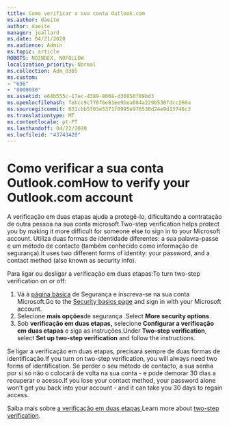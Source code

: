 ```yaml
---
title: Como verificar a sua conta Outlook.com
ms.author: daeite
author: daeite
manager: joallard
ms.date: 04/21/2020
ms.audience: Admin
ms.topic: article
ROBOTS: NOINDEX, NOFOLLOW
localization_priority: Normal
ms.collection: Adm_O365
ms.custom:
- "696"
- "8000030"
ms.assetid: e64b555c-17ec-4389-8068-d36850f09bd3
ms.openlocfilehash: febcc9c770f6e81ee9bea084a229b530fdcc266a
ms.sourcegitcommit: 631cbb5f03e5371f0995e976536d24e9d13746c3
ms.translationtype: MT
ms.contentlocale: pt-PT
ms.lasthandoff: 04/22/2020
ms.locfileid: "43743428"
---
```

# <a name="how-to-verify-your-outlookcom-account"></a><span data-ttu-id="17634-102">Como verificar a sua conta Outlook.com</span><span class="sxs-lookup"><span data-stu-id="17634-102">How to verify your Outlook.com account</span></span>

<span data-ttu-id="17634-103">A verificação em duas etapas ajuda a protegê-lo, dificultando a contratação de outra pessoa na sua conta microsoft.</span><span class="sxs-lookup"><span data-stu-id="17634-103">Two-step verification helps protect you by making it more difficult for someone else to sign in to your Microsoft account.</span></span> <span data-ttu-id="17634-104">Utiliza duas formas de identidade diferentes: a sua palavra-passe e um método de contacto (também conhecido como informação de segurança).</span><span class="sxs-lookup"><span data-stu-id="17634-104">It uses two different forms of identity: your password, and a contact method (also known as security info).</span></span>
  
<span data-ttu-id="17634-105">Para ligar ou desligar a verificação em duas etapas:</span><span class="sxs-lookup"><span data-stu-id="17634-105">To turn two-step verification on or off:</span></span>
  
1. <span data-ttu-id="17634-106">Vá à [página básica](https://go.microsoft.com/fwlink/?linkid=842325) de Segurança e inscreva-se na sua conta Microsoft.</span><span class="sxs-lookup"><span data-stu-id="17634-106">Go to the [Security basics page](https://go.microsoft.com/fwlink/?linkid=842325) and sign in with your Microsoft account.</span></span>
2. <span data-ttu-id="17634-107">Selecione **mais opções**de segurança .</span><span class="sxs-lookup"><span data-stu-id="17634-107">Select **More security options**.</span></span>
3. <span data-ttu-id="17634-108">Sob **verificação em duas etapas,** selecione **Configurar a verificação em duas etapas** e siga as instruções.</span><span class="sxs-lookup"><span data-stu-id="17634-108">Under **Two-step verification**, select **Set up two-step verification** and follow the instructions.</span></span>

<span data-ttu-id="17634-109">Se ligar a verificação em duas etapas, precisará sempre de duas formas de identificação.</span><span class="sxs-lookup"><span data-stu-id="17634-109">If you turn on two-step verification, you will always need two forms of identification.</span></span> <span data-ttu-id="17634-110">Se perder o seu método de contacto, a sua senha por si só não o colocará de volta na sua conta - e pode demorar 30 dias a recuperar o acesso.</span><span class="sxs-lookup"><span data-stu-id="17634-110">If you lose your contact method, your password alone won't get you back into your account - and it can take you 30 days to regain access.</span></span>
  
<span data-ttu-id="17634-111">Saiba mais sobre [a verificação em duas etapas.](https://go.microsoft.com/fwlink/?linkid=872270)</span><span class="sxs-lookup"><span data-stu-id="17634-111">Learn more about [two-step verification](https://go.microsoft.com/fwlink/?linkid=872270).</span></span>
  